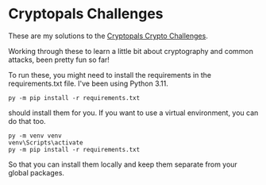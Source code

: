 # Cryptopals Challenges

These are my solutions to the [Cryptopals Crypto Challenges](https://cryptopals.com/).

Working through these to learn a little bit about cryptography and
common attacks, been pretty fun so far!

To run these, you might need to install the requirements in the
requirements.txt file. I've been using Python 3.11.

```
py -m pip install -r requirements.txt
```
should install them for you. If you want to use a virtual environment,
you can do that too.

```
py -m venv venv
venv\Scripts\activate
py -m pip install -r requirements.txt
```
So that you can install them locally and keep them separate from your
global packages.